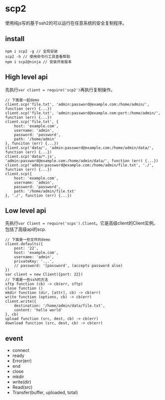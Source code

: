 # scp2

使用纯js写的基于ssh2的可以运行在任意系统的安全复制程序。

## install

```
npm i scp2 -g // 全局安装
scp2 -h // 使用命令行工具查看帮助
npm i scp2@ninja // 安装开发版本
```



## High level api

先执行`var client = require('scp2')`再执行复制操作。

```
// 下面是一起demo
client.scp('file.txt', 'admin:password@example.com:/home/admin/', function (err) {...})
client.scp('file.txt', 'admin:password@example.com:port:/home/admin/', function (err) {...})
client.scp('file.txt', {
	host: 'example.com',
	username: 'admin',
	password: 'password',
	path: '/home/admin'
}, funciton (err) {...})
client.scp('data/', 'admin:password@example.com:/home/admin/data/', function (err) {...})
client.scp('data/*.js', 'admin:password@example.com:/home/admin/data/', function (err) {...})
client.scp('admin:password@example.com:/home/admin/file.txt', './', function (err) {...})
client.scp({
	host: 'example.com',
	username: 'admin',
	password: 'password',
	path: '/home/admin/file.txt'
}, './', function (err) {...})
```



## Low level api

先执行`var Client = require('scps').Client`。它是高级client的Client实例。包括了高级api的scp.

```
// 下面是一些文件的demo
client.defaults({
	post: '22',
	host: 'example.com',
	username: 'admin',
	privateKey: '...',
	// password: '[password', (accepts password alse)
})
var client = new Client({port: 22})
// 下面是一些ssh的方法
sftp function (cb) -> cb(err, sftp)
close function ()
mkdir function (dir, [attr], cb) -> cb(err)
write function (options, cb) -> cb(err)
client.write({
	destination: '/home/admin/data/file.txt',
	content: 'hello world'
}, cb)
upload function (src, dest, cb) -> cb(err)
download function (src, dest, cb) -> cb(err)
```



## event

- connect
- ready
- Error(err)
- end
- close
- mkdir
- write(dir)
- Read(src)
- Transfer(buffer, uploaded, total)